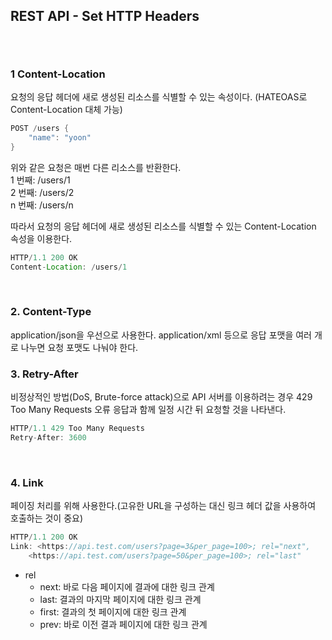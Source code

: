 ## REST API - Set HTTP Headers

##

<br>

### 1 Content-Location

요청의 응답 헤더에 새로 생성된 리소스를 식별할 수 있는 속성이다. (HATEOAS로 Content-Location 대체 가능)

```Java
POST /users {
    "name": "yoon"
}
```

위와 같은 요청은 매번 다른 리소스를 반환한다.  
1 번째: /users/1  
2 번째: /users/2  
n 번째: /users/n

따라서 요청의 응답 헤더에 새로 생성된 리소스를 식별할 수 있는 Content-Location 속성을 이용한다.

```Java
HTTP/1.1 200 OK
Content-Location: /users/1
```

<br>

### 2. Content-Type

application/json을 우선으로 사용한다. application/xml 등으로 응답 포맷을 여러 개로 나누면 요청 포맷도 나눠야 한다.
<br>

### 3. Retry-After

비정상적인 방법(DoS, Brute-force attack)으로 API 서버를 이용하려는 경우 429 Too Many Requests 오류 응답과 함께 일정 시간 뒤 요청할 것을 나타낸다.
<br>

```Java
HTTP/1.1 429 Too Many Requests
Retry-After: 3600
```

<br>

### 4. Link

페이징 처리를 위해 사용한다.(고유한 URL을 구성하는 대신 링크 헤더 값을 사용하여 호출하는 것이 중요)

```Java
HTTP/1.1 200 OK
Link: <https://api.test.com/users?page=3&per_page=100>; rel="next",
    <https://api.test.com/users?page=50&per_page=100>; rel="last"
```

- rel
  - next: 바로 다음 페이지에 결과에 대한 링크 관계
  - last: 결과의 마지막 페이지에 대한 링크 관계
  - first: 결과의 첫 페이지에 대한 링크 관계
  - prev: 바로 이전 결과 페이지에 대한 링크 관계
